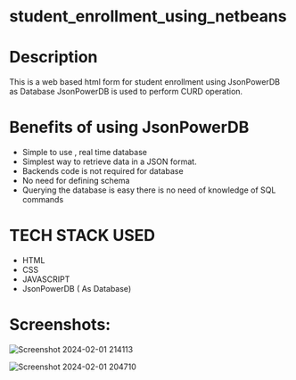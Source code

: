 # student_enrollment_using_netbeans
# Description
This is a web based html form for student enrollment using JsonPowerDB as Database JsonPowerDB is used to perform CURD operation.
# Benefits of using JsonPowerDB
* Simple to use , real time database
* Simplest way to retrieve data in a JSON format.
* Backends code is not required for database
* No need for defining schema
* Querying the database is easy there is no need of knowledge of SQL commands
# TECH STACK USED
* HTML
* CSS
* JAVASCRIPT
* JsonPowerDB ( As Database)
# Screenshots:

![Screenshot 2024-02-01 214113](https://github.com/aaisha26/student_enrollment_using_netbeans/assets/112773769/83701bfc-8b32-4b80-860d-5090da5318c3)

![Screenshot 2024-02-01 204710](https://github.com/aaisha26/student_enrollment_using_netbeans/assets/112773769/16ddeea7-1455-4abc-89a9-943bf3f78c9d)
